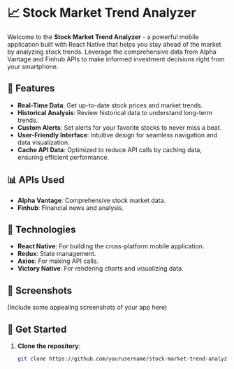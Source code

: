 # 📈 Stock Market Trend Analyzer

Welcome to the **Stock Market Trend Analyzer** - a powerful mobile application built with React Native that helps you stay ahead of the market by analyzing stock trends. Leverage the comprehensive data from Alpha Vantage and Finhub APIs to make informed investment decisions right from your smartphone.

## 🚀 Features

- **Real-Time Data**: Get up-to-date stock prices and market trends.
- **Historical Analysis**: Review historical data to understand long-term trends.
- **Custom Alerts**: Set alerts for your favorite stocks to never miss a beat.
- **User-Friendly Interface**: Intuitive design for seamless navigation and data visualization.
- **Cache API Data**: Optimized to reduce API calls by caching data, ensuring efficient performance.

## 📊 APIs Used

- **Alpha Vantage**: Comprehensive stock market data.
- **Finhub**: Financial news and analysis.

## 🔧 Technologies

- **React Native**: For building the cross-platform mobile application.
- **Redux**: State management.
- **Axios**: For making API calls.
- **Victory Native**: For rendering charts and visualizing data.

## 📱 Screenshots

(Include some appealing screenshots of your app here)

## 🌟 Get Started

1. **Clone the repository**: 
   ```sh
   git clone https://github.com/yourusername/stock-market-trend-analyzer.git
